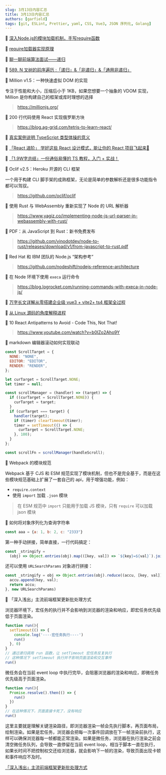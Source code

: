 ```yaml
---
slug: 3月13日内容汇总
title: 3月13日内容汇总
authors: [garfield]
tags: [git, ESLint, Prettier, yaml, CSS, Vue3, JSON 序列化, Golang]
---
```


📒 [深入Node.js的模块加载机制，手写require函数](https://juejin.cn/post/6866973719634542606)

📒 [require加载器实现原理](https://juejin.cn/post/6949385808755294245)

📒 [聊一聊前端算法面试——递归](https://juejin.cn/post/6844903942074138637)

📒 [589. N 叉树的前序遍历 :「递归」&「非递归」&「通用非递归」](https://juejin.cn/post/7073286650364690439)

📒 Million v1.5：一种快速虚拟 DOM 的实现

专注于性能和大小，压缩后小于 1KB，如果您想要一个抽象的 VDOM 实现，Million 是你构建自己的框架或库时理想的选择

> https://millionjs.org/

📒 200 行代码使用 React 实现俄罗斯方块

> https://blog.ag-grid.com/tetris-to-learn-react/

📒 [真实案例说明 TypeScript 类型体操的意义](https://juejin.cn/post/7073070819219505166)

📒 [「React 进阶」 学好这些 React 设计模式，能让你的 React 项目飞起来🛫️](https://juejin.cn/post/7007214462813863950)

📒 [「1.9W字总结」一份通俗易懂的 TS 教程，入门 + 实战！](https://juejin.cn/post/7068081327857205261)

📒 Oclif v2.5：Heroku 开源的 CLI 框架

一个用于构建 CLI 脚手架的成熟框架，无论是简单的参数解析还是很多功能指令都可以驾驭。

> https://github.com/oclif/oclif

📒 使用 Rust 与 WebAssembly 重新实现了 Node 的 URL 解析器

> https://www.yagiz.co/implementing-node-js-url-parser-in-webassembly-with-rust/

📒 PDF：从 JavaScript 到 Rust：新书免费发布

> https://github.com/vinodotdev/node-to-rust/releases/download/v1/from-javascript-to-rust.pdf

📒 Red Hat 和 IBM 团队的 Node.js “架构参考”

> https://github.com/nodeshift/nodejs-reference-architecture

📒 在 Node 环境下使用 `execa` 运行命令

> https://blog.logrocket.com/running-commands-with-execa-in-node-js/

📒 [万字长文详解从零搭建企业级 vue3 + vite2+ ts4 框架全过程](https://juejin.cn/post/7069315908597973023)

📒 [从 Linux 源码的角度解释进程](https://mp.weixin.qq.com/s/KIXV81MGIpkJUBIsBkqrgA)

📒 10 React Antipatterns to Avoid - Code This, Not That!

> https://www.youtube.com/watch?v=b0IZo2Aho9Y

📒 markdown 编辑器滚动如何实现联动

```js
const ScrollTarget = {
  NONE: "NONE",
  EDITOR: "EDITOR",
  RENDER: "RENDER",
};

let curTarget = ScrollTarget.NONE;
let timer = null;

const scrollManager = (handler) => (target) => {
  if ((curTarget = ScrollTarget.NONE)) {
    curTarget = target;
  }
  if (curTarget === target) {
    handler(target);
    if (timer) clearTimeout(timer);
    timer = setTimeout(() => {
      curTarget = ScrollTarget.NONE;
    }, 100);
  }
};

const scrollFn = scrollManager(handleScroll);
```

📒 Webpack 的模块规范

Webpack 基于 CJS 和 ESM 规范实现了模块机制，但也不是完全基于，而是在这些模块规范基础上扩展了一套自己的 api，用于增强功能，例如：

- `require.context`
- 使用 `import` 加载 `.json` 模块

> 在 ESM 规范中 `import` 只能用于加载 JS 模块，只有 `require` 可以加载 json 模块

📒 如何将对象序列化为查询字符串

```js
const aaa = {a: 1, b: 2, c: "2333"}
```

第一种手动拼接，简单直接，一行代码搞定：

```js
const _stringify =
  (obj) => Object.entries(obj).map(([key, val]) => `${key}=${val}`).join("&");
```

还可以使用 `URLSearchParams` 对象进行拼接：

```js
const _stringify = obj => Object.entries(obj).reduce((accu, [key, val]) => {
  accu.append(key, val);
  return accu;
}, new URLSearchParams)
```

📒 「深入浅出」主流前端框架更新批处理方式

浏览器环境下，宏任务的执行并不会影响到浏览器的渲染和响应，即宏任务优先级低于页面渲染。

```js
function run(){
  setTimeout(() => {
    console.log('----宏任务执行----')
    run()
  }, 0)
}
// 通过递归调用 run 函数，让 setTimeout 宏任务反复执行
// 这种情况下 setTimeout 执行并不影响页面渲染和交互事件
run()
```

微任务会在当前 event loop 中执行完毕，会阻塞浏览器的渲染和响应，即微任务优先级高于页面渲染。

```js
function run(){
  Promise.resolve().then(() => {
    run()
  })
}
// 在这种情况下，页面直接卡死了，没有响应
run()
```

这里主要就是理解关键渲染路径，即浏览器渲染一帧会先执行脚本，再页面布局，绘制渲染。如果是宏任务，浏览器会把每一次事件回调放在下一帧渲染前执行，这样可以确保浏览器每一帧都能正常渲染。如果是微任务，浏览器在执行渲染之前会清空微任务队列，会导致一直停留在当前 event loop，相当于脚本一直在执行，如果长时间不把控制权交还给浏览器，就会影响下一帧的渲染，导致页面出现卡顿和事件响应不及时。

[「深入浅出」主流前端框架更新批处理方式](https://juejin.cn/post/7072156913789566989)
